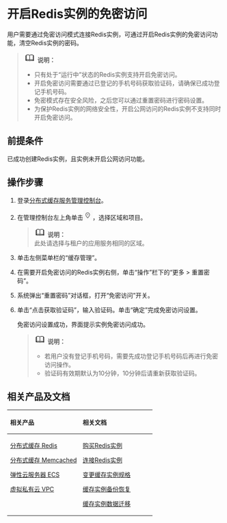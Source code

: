 # 开启Redis实例的免密访问<a name="ZH-CN_TOPIC_0144197417"></a>

用户需要通过免密访问模式连接Redis实例，可通过开启Redis实例的免密访问功能，清空Redis实例的密码。

>![](public_sys-resources/icon-note.gif) **说明：**   
>-   只有处于“运行中”状态的Redis实例支持开启免密访问。  
>-   开启免密访问需要通过已登记的手机号码获取验证码，请确保已成功登记手机号码。  
>-   免密模式存在安全风险，之后您可以通过重置密码进行密码设置。  
>-   为保护Redis实例的网络安全性，开启公网访问的Redis实例不支持同时开启免密访问。  

## 前提条件<a name="zh-cn_topic_0100102141_section34216874"></a>

已成功创建Redis实例，且实例未开启公网访问功能。

## 操作步骤<a name="zh-cn_topic_0100102141_section166215281808"></a>

1.  登录[分布式缓存服务管理控制台](https://console.huaweicloud.com/dcs)。
2.  在管理控制台左上角单击![](figures/icon-region.png)，选择区域和项目。

    >![](public_sys-resources/icon-note.gif) **说明：**   
    >此处请选择与租户的应用服务相同的区域。  

3.  单击左侧菜单栏的“缓存管理”。
4.  在需要开启免密访问的Redis实例右侧，单击“操作”栏下的“更多 \> 重置密码”。
5.  系统弹出“重置密码”对话框，打开“免密访问”开关。
6.  单击“点击获取验证码”，输入验证码。单击“确定”完成免密访问设置。

    免密访问设置成功，界面提示实例免密访问成功。

    >![](public_sys-resources/icon-note.gif) **说明：**   
    >-   若用户没有登记手机号码，需要先成功登记手机号码后再进行免密访问操作。  
    >-   验证码有效期默认为10分钟，10分钟后请重新获取验证码。  


## 相关产品及文档<a name="zh-cn_topic_0100102141_section152613113129"></a>

<a name="zh-cn_topic_0100102141_zh-cn_topic_0046844820_table1073594361220"></a>
<table><thead align="left"><tr id="zh-cn_topic_0100102141_zh-cn_topic_0046844820_row197372430123"><th class="cellrowborder" valign="top" width="50%" id="mcps1.1.3.1.1"><p id="zh-cn_topic_0100102141_zh-cn_topic_0046844820_p4737243111216"><a name="zh-cn_topic_0100102141_zh-cn_topic_0046844820_p4737243111216"></a><a name="zh-cn_topic_0100102141_zh-cn_topic_0046844820_p4737243111216"></a>相关产品</p>
</th>
<th class="cellrowborder" valign="top" width="50%" id="mcps1.1.3.1.2"><p id="zh-cn_topic_0100102141_zh-cn_topic_0046844820_p18737144301214"><a name="zh-cn_topic_0100102141_zh-cn_topic_0046844820_p18737144301214"></a><a name="zh-cn_topic_0100102141_zh-cn_topic_0046844820_p18737144301214"></a>相关文档</p>
</th>
</tr>
</thead>
<tbody><tr id="zh-cn_topic_0100102141_zh-cn_topic_0046844820_row17371443131210"><td class="cellrowborder" valign="top" width="50%" headers="mcps1.1.3.1.1 "><p id="zh-cn_topic_0100102141_zh-cn_topic_0046844820_p13372054101419"><a name="zh-cn_topic_0100102141_zh-cn_topic_0046844820_p13372054101419"></a><a name="zh-cn_topic_0100102141_zh-cn_topic_0046844820_p13372054101419"></a><a href="https://www.huaweicloud.com/product/dcs.html?infodocbz" target="_blank" rel="noopener noreferrer">分布式缓存 Redis</a></p>
<p id="zh-cn_topic_0100102141_zh-cn_topic_0046844820_p19548105714519"><a name="zh-cn_topic_0100102141_zh-cn_topic_0046844820_p19548105714519"></a><a name="zh-cn_topic_0100102141_zh-cn_topic_0046844820_p19548105714519"></a><a href="https://www.huaweicloud.com/product/dcsmem.html?infodocbz" target="_blank" rel="noopener noreferrer">分布式缓存 Memcached</a></p>
<p id="zh-cn_topic_0100102141_zh-cn_topic_0046844820_p8862161219564"><a name="zh-cn_topic_0100102141_zh-cn_topic_0046844820_p8862161219564"></a><a name="zh-cn_topic_0100102141_zh-cn_topic_0046844820_p8862161219564"></a><a href="https://www.huaweicloud.com/product/ecs.html?infodocbz" target="_blank" rel="noopener noreferrer">弹性云服务器 ECS</a></p>
<p id="zh-cn_topic_0100102141_zh-cn_topic_0046844820_p841193941416"><a name="zh-cn_topic_0100102141_zh-cn_topic_0046844820_p841193941416"></a><a name="zh-cn_topic_0100102141_zh-cn_topic_0046844820_p841193941416"></a><a href="http://www.huaweicloud.com/product/vpc.html?infodocbz" target="_blank" rel="noopener noreferrer">虚拟私有云 VPC</a></p>
</td>
<td class="cellrowborder" valign="top" width="50%" headers="mcps1.1.3.1.2 "><p id="zh-cn_topic_0100102141_zh-cn_topic_0046844820_p1381695711471"><a name="zh-cn_topic_0100102141_zh-cn_topic_0046844820_p1381695711471"></a><a name="zh-cn_topic_0100102141_zh-cn_topic_0046844820_p1381695711471"></a><a href="https://support.huaweicloud.com/usermanual-dcs/dcs-zh-ug-180315001.html?infodocbz" target="_blank" rel="noopener noreferrer">购买Redis实例</a></p>
<p id="zh-cn_topic_0100102141_zh-cn_topic_0046844820_p682916370595"><a name="zh-cn_topic_0100102141_zh-cn_topic_0046844820_p682916370595"></a><a name="zh-cn_topic_0100102141_zh-cn_topic_0046844820_p682916370595"></a><a href="https://support.huaweicloud.com/usermanual-dcs/zh-cn_topic_0082114847.html?infodocbz" target="_blank" rel="noopener noreferrer">连接Redis实例</a></p>
<p id="zh-cn_topic_0100102141_zh-cn_topic_0046844820_p16726748155912"><a name="zh-cn_topic_0100102141_zh-cn_topic_0046844820_p16726748155912"></a><a name="zh-cn_topic_0100102141_zh-cn_topic_0046844820_p16726748155912"></a><a href="https://support.huaweicloud.com/usermanual-dcs/zh-cn_topic_0061845451.html?infodocbz" target="_blank" rel="noopener noreferrer">变更缓存实例规格</a></p>
<p id="zh-cn_topic_0100102141_zh-cn_topic_0046844820_p12250886517"><a name="zh-cn_topic_0100102141_zh-cn_topic_0046844820_p12250886517"></a><a name="zh-cn_topic_0100102141_zh-cn_topic_0046844820_p12250886517"></a><a href="https://support.huaweicloud.com/usermanual-dcs/zh-cn_topic_0079545637.html?infodocbz" target="_blank" rel="noopener noreferrer">缓存实例备份恢复</a></p>
<p id="zh-cn_topic_0100102141_zh-cn_topic_0046844820_p143616360517"><a name="zh-cn_topic_0100102141_zh-cn_topic_0046844820_p143616360517"></a><a name="zh-cn_topic_0100102141_zh-cn_topic_0046844820_p143616360517"></a><a href="https://support.huaweicloud.com/migration-dcs/zh-cn_topic_0078784423.html?infodocbz" target="_blank" rel="noopener noreferrer">缓存实例数据迁移</a></p>
</td>
</tr>
</tbody>
</table>

